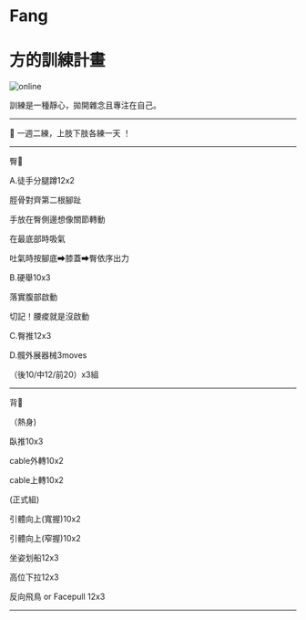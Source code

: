 # Fang
<html>
  <head>
    <meta charset="UTF-8">
   
  </head>
  <body>
    <h1>方的訓練計畫</h1>
    <img src="https://custom-images.strikinglycdn.com/res/hrscywv4p/image/upload/c_limit,fl_lossy,h_600,w_800,f_auto,q_auto/6854615/492705_919805.jpeg" alt="online">
    <p>訓練是一種靜心，拋開雜念且專注在自己。 </p>
    <hr>
    <p>💬 一週二練，上肢下肢各練一天 ！ </p>
    <hr>
    <p>臀🍑</p>
    <p>A.徒手分腿蹲12x2</p>
    <p>脛骨對齊第二根腳趾</p>
    <p>手放在臀側邊想像關節轉動</p>
    <p>在最底部時吸氣</p>
    <p>吐氣時按腳底➡膝蓋➡臀依序出力</p>
    <p>B.硬舉10x3</p>
    <p>落實腹部啟動</p>
    <p>切記！腰痠就是沒啟動</p>
    <p>C.臀推12x3</p>
    <p>D.髖外展器械3moves</p>
    <p>（後10/中12/前20）x3組 </p>
    <hr>
</body>
</html>
  <p>背🐚</p>
  <p>（熱身)</p>
<p>臥推10x3</p>
<p>cable外轉10x2</p>
<p>cable上轉10x2</p>
<p>(正式組)</p>
<p>引體向上(寬握)10x2</p>
<p>引體向上(窄握)10x2</p>
<p>坐姿划船12x3</p>
<p>高位下拉12x3</p>
<p>反向飛鳥 or Facepull 12x3</p>
   <hr>
